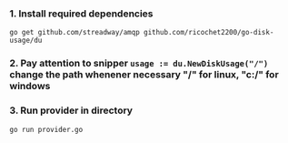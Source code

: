 ### 1. Install required dependencies
```
go get github.com/streadway/amqp github.com/ricochet2200/go-disk-usage/du
```
### 2. Pay attention to snipper ```usage := du.NewDiskUsage("/")``` change the path whenener necessary "/" for linux, "c:/" for windows

### 3. Run provider in directory
```
go run provider.go
```

